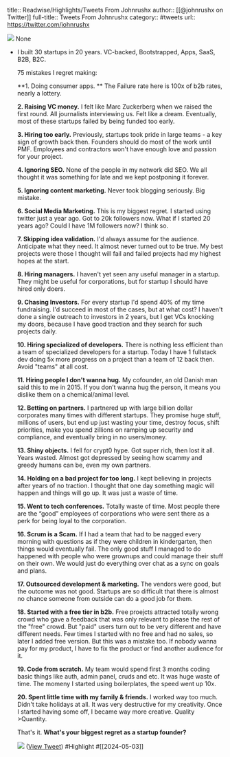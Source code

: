title:: Readwise/Highlights/Tweets From Johnrushx
author:: [[@johnrushx on Twitter]]
full-title:: Tweets From Johnrushx
category:: #tweets
url:: https://twitter.com/johnrushx

![](https://pbs.twimg.com/profile_images/1466385933612240901/qNMrMDlG.jpg)
None
- I built 30 startups in 20 years. 
  VC-backed, Bootstrapped, Apps, SaaS, B2B, B2C.
  
  75 mistakes I regret making:
  
  **1. Doing consumer apps. **
  The Failure rate here is 100x of b2b rates, nearly a lottery.
  
  **2. Raising VC money.**
  I felt like Marc Zuckerberg when we raised the first round. All journalists interviewing us. Felt like a dream.
  Eventually, most of these startups failed by being funded too early.
  
  **3. Hiring too early.**
  Previously, startups took pride in large teams - a key sign of growth back then.
  Founders should do most of the work until PMF. 
  Employees and contractors won't have enough love and passion for your project.
  
  **4. Ignoring SEO.**
  None of the people in my network did SEO. We all thought it was something for late and we kept postponing it forever. 
  
  **5. Ignoring content marketing.**
  Never took blogging seriously. Big mistake.
  
  **6. Social Media Marketing.**
  This is my biggest regret. I started using twitter just a year ago. Got to 20k followers now. What if I started 20 years ago? Could I have 1M followers now? I think so. 
  
  **7. Skipping idea validation.**
  I'd always assume for the audience. Anticipate what they need. It almost never turned out to be true.
  My best projects were those I thought will fail and failed projects had my highest hopes at the start.
  
  **8. Hiring managers.**
  I haven't yet seen any useful manager in a startup.
  They might be useful for corporations, but for startup I should have hired only doers.
  
  **9. Chasing Investors.**
  For every startup I'd spend 40% of my time fundraising.
  I'd succeed in most of the cases, but at what cost?
  I haven't done a single outreach to investors in 2 years, but I get VCs knocking my doors, because I have good traction and they search for such projects daily.
  
  **10. Hiring specialized of developers.**
  There is nothing less efficient than a team of specialized developers for a startup.
  Today I have 1 fullstack dev doing 5x more progress on a project than a team of 12 back then. 
  Avoid "teams" at all cost. 
  
  **11. Hiring people I don't wanna hug.**
  My cofounder, an old Danish man said this to me in 2015. If you don’t wanna hug the person, it means you dislike them on a chemical/animal level.
  
  **12. Betting on partners.**
  I partnered up with large billion dollar corporates many times with different startups. 
  They promise huge stuff, millions of users, but end up just wasting your time, destroy focus, shift priorities, make you spend zillions on ramping up security and compliance, and eventually bring in no users/money.
  
  **13. Shiny objects.**
  I fell for crypt0 hype. Got super rich, then lost it all.
  Years wasted. Almost got depressed by seeing how scammy and greedy humans can be, even my own partners.
  
  **14. Holding on a bad project for too long.**
  I kept believing in projects after years of no traction. 
  I thought that one day something magic will happen and things will go up. It was just a waste of time.
  
  **15. Went to tech conferences.**
  Totally waste of time.
  Most people there are the “good” employees of corporations who were sent there as a perk for being loyal to the corporation.
  
  **16. Scrum is a Scam.**
  If I had a team that had to be nagged every morning with questions as if they were children in kindergarten, then things would eventually fail. The only good stuff I managed to do happened with people who were grownups and could manage their stuff on their own. We would just do everything over chat as a sync on goals and plans.
  
  **17. Outsourced development & marketing.**
  The vendors were good, but the outcome was not good.
  Startups are so difficult that there is almost no chance someone from outside can do a good job for them.
  
  **18. Started with a free tier in b2b.**
  Free proejcts attracted totally wrong crowd who gave a feedback that was only relevant to please the rest of the "free" crowd. But "paid" users turn out to be very different and have different needs. 
  Few times I started with no free and had no sales, so later I added free version. But this was a mistake too. If nobody wanna pay for my product, I have to fix the product or find another audience for it.
  
  **19. Code from scratch.**
  My team would spend first 3 months coding basic things like auth, admin panel, cruds and etc.
  It was huge waste of time.
  The momeny I started using boilerplates, the speed went up 10x.
  
  **20. Spent little time with my family & friends.**
  I worked way too much. Didn't take holidays at all.
  It was very destructive for my creativity. Once I started having some off, I became way more creative. 
  Quality >Quantity.
  
  That's it.
  **What's your biggest regret as a startup founder?**
  
  ![](https://pbs.twimg.com/media/GMlK6vpXMAE0YUs.png) ([View Tweet](https://twitter.com/johnrushx/status/1786041386673865003)) #Highlight #[[2024-05-03]]